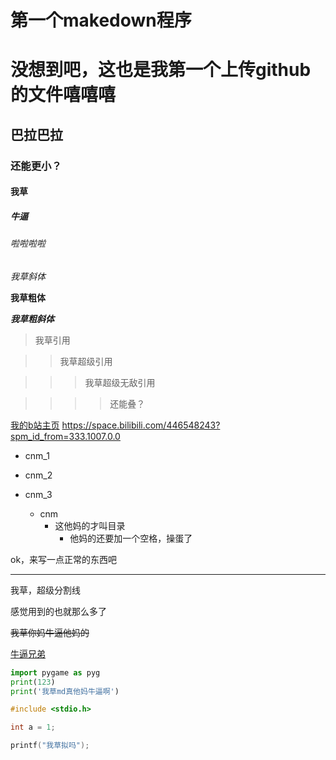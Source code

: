 # 第一个makedown程序

# 没想到吧，这也是我第一个上传github的文件嘻嘻嘻

## 巴拉巴拉

### 还能更小？

#### 我草

##### 牛逼

###### 啦啦啦啦


*我草斜体*

**我草粗体**

***我草粗斜体***

>我草引用

>>我草超级引用

>>>我草超级无敌引用

>>>>还能叠？

[我的b站主页](https://space.bilibili.com/446548243?spm_id_from=333.1007.0.0)
<https://space.bilibili.com/446548243?spm_id_from=333.1007.0.0>

* cnm_1

* cnm_2

* cnm_3
    * cnm
        * 这他妈的才叫目录
            * 他妈的还要加一个空格，操蛋了


ok，来写一点正常的东西吧

***

我草，超级分割线

感觉用到的也就那么多了

~~我草你妈牛逼他妈的~~

<u>牛逼兄弟</u>

```python
import pygame as pyg
print(123)
print('我草md真他妈牛逼啊')
```

```c
#include <stdio.h>

int a = 1;

printf("我草拟吗");
```

